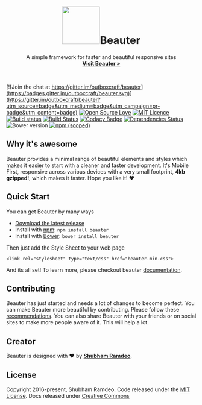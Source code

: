 <p align="center">
<h1 align="center"><img src="http://beauter.outboxcraft.com/img/chry.svg" width="100px">Beauter</h1><p align="center">A simple framework for faster and beautiful responsive sites<br>
    <a href="http://beauter.outboxcraft.com"><strong>Visit Beauter &raquo;</strong></a></p>
</p>

<br>

[![Join the chat at https://gitter.im/outboxcraft/beauter](https://badges.gitter.im/outboxcraft/beauter.svg)](https://gitter.im/outboxcraft/beauter?utm_source=badge&utm_medium=badge&utm_campaign=pr-badge&utm_content=badge)
[![Open Source Love](https://badges.frapsoft.com/os/v2/open-source.svg?v=103)](https://github.com/ellerbrock/open-source-badges/)
[![MIT Licence](https://badges.frapsoft.com/os/mit/mit.svg?v=103)](https://opensource.org/licenses/mit-license.php)
[![Build status](https://ci.appveyor.com/api/projects/status/n5k5xkq8odcyxmec?svg=true)](https://ci.appveyor.com/project/ramdeoshubham/beauter)
[![Build Status](https://travis-ci.org/outboxcraft/beauter.svg?branch=master)](https://travis-ci.org/outboxcraft/beauter)
[![Codacy Badge](https://api.codacy.com/project/badge/Grade/7c606309c90a4d4bbdf6079a7db22212)](https://www.codacy.com/app/Outboxcraft/beauter?utm_source=github.com&amp;utm_medium=referral&amp;utm_content=outboxcraft/beauter&amp;utm_campaign=Badge_Grade)
[![Dependencies Status](https://david-dm.org/outboxcraft/beauter.svg)](https://david-dm.org/outboxcraft/beauter)
![Bower version](https://img.shields.io/bower/v/beauter.svg)
[![npm (scoped)](https://img.shields.io/npm/v/@outboxcraft/beauter.svg)](https://www.npmjs.com/package/@outboxcraft/beauter)

## Why it's awesome

Beauter provides a minimal range of beautiful elements and styles which makes it easier to start with a cleaner and faster development. It's Mobile First, responsive across various devices with a very small footprint, **4kb gzipped!**, which makes it faster. Hope you like it! ♥ 

## Quick Start

You can get Beauter by many ways
- [Download the latest release](https://github.com/outboxcraft/beauter/archive/master.zip)
- Install with [npm](https://www.npmjs.com): `npm install beauter`
- Install with [Bower](https://bower.io): `bower install beauter`

Then just add the Style Sheet to your web page
```
<link rel="stylesheet" type="text/css" href="beauter.min.css">
```
And its all set!
To learn more, please checkout beauter [documentation](http://beauter.outboxcraft.com/docs). 

## Contributing

Beauter has just started and needs a lot of changes to become perfect. You can make Beauter more beautiful by contributing. Please follow these [recommendations](http://beauter.outboxcraft.com/docs/methodology). You can also share Beauter with your friends or on social sites to make more people aware of it. This will help a lot.

## Creator

Beauter is designed with ♥ by **[Shubham Ramdeo](http://ramdeoshubham.com)**.

## License

Copyright 2016-present, Shubham Ramdeo. Code released under the [MIT License](http://beauter.outboxcraft.com/docs/license). Docs released under [Creative Commons](http://beauter.outboxcraft.com/docs/license)
